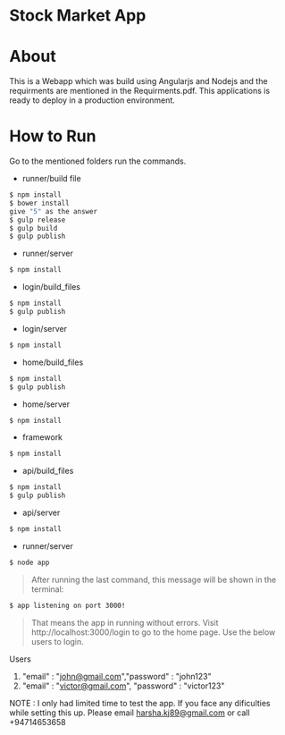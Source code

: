 # Stock Market App

# About
This is a Webapp which was build using Angularjs and Nodejs and the requirments are mentioned in the Requirments.pdf. This applications is ready to deploy in a production environment.

# How to Run

Go to the mentioned folders run the commands.
  - runner/build file
```sh
$ npm install
$ bower install
give "5" as the answer
$ gulp release
$ gulp build
$ gulp publish
```
 - runner/server
```sh
$ npm install
```
- login/build_files
```sh
$ npm install
$ gulp publish
```
 - login/server
```sh
$ npm install
```
 - home/build_files
```sh
$ npm install
$ gulp publish
```
 - home/server
```sh
$ npm install
```
 - framework
```sh
$ npm install
```
 - api/build_files
```sh
$ npm install
$ gulp publish
```
 - api/server
```sh
$ npm install
```
 - runner/server
```sh
$ node app
```	

> After running the last command, this message will be shown in the terminal: 
```sh
$ app listening on port 3000!
```
> That means the app in running without errors. Visit http://localhost:3000/login to go to the home page. Use the below users to login.

Users

1. "email" : "john@gmail.com","password" : "john123"
2. "email" : "victor@gmail.com", "password" : "victor123"


NOTE : I only had limited time to test the app. If you face any dificulties while setting this up. Please email harsha.kj89@gmail.com or call +94714653658
